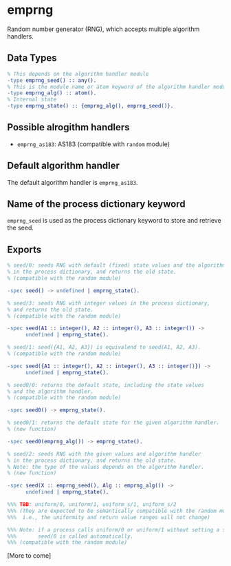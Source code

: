 # emprng

Random number generator (RNG), which accepts multiple algorithm handlers.

## Data Types

```erlang
% This depends on the algorithm handler module
-type emprng_seed() :: any().
% This is the module name or atom keyword of the algorithm handler module
-type emprng_alg() :: atom(). 
% Internal state
-type emprng_state() :: {emprng_alg(), emprng_seed()}.
```    

## Possible alrogithm handlers

* `emprng_as183`: AS183 (compatible with `random` module)

## Default algorithm handler

The default algorithm handler is `emprng_as183`.

## Name of the process dictionary keyword

`emprng_seed` is used as the process dictionary keyword to store and retrieve the seed.

## Exports

```erlang
% seed/0: seeds RNG with default (fixed) state values and the algorithm handler
% in the process dictionary, and returns the old state.
% (compatible with the random module)

-spec seed() -> undefined | emprng_state().

% seed/3: seeds RNG with integer values in the process dictionary,
% and returns the old state.
% (compatible with the random module)

-spec seed(A1 :: integer(), A2 :: integer(), A3 :: integer()) ->
      undefined | emprng_state().

% seed/1: seed({A1, A2, A3}) is equivalend to seed(A1, A2, A3).
% (compatible with the random module)

-spec seed({A1 :: integer(), A2 :: integer(), A3 :: integer()}) ->
      undefined | emprng_state().

% seed0/0: returns the default state, including the state values
% and the algorithm handler.
% (compatible with the random module)

-spec seed0() -> emprng_state().

% seed0/1: returns the default state for the given algorithm handler.
% (new function)

-spec seed0(emprng_alg()) -> emprng_state().

% seed/2: seeds RNG with the given values and algorithm handler
% in the process dictionary, and returns the old state.
% Note: the type of the values depends on the algorithm handler.
% (new function)

-spec seed(X :: emprng_seed(), Alg :: emprng_alg()) ->
      undefined | emprng_state().

%%% TBD: uniform/0, uniform/1, uniform_s/1, uniform_s/2
%%% (They are expected to be semantically compatible with the random module,
%%%  i.e., the uniformity and return value ranges will not change)

%%% Note: if a process calls uniform/0 or uniform/1 without setting a seed first,
%%%       seed/0 is called automatically.
%%% (compatible with the random module)
```

[More to come]
